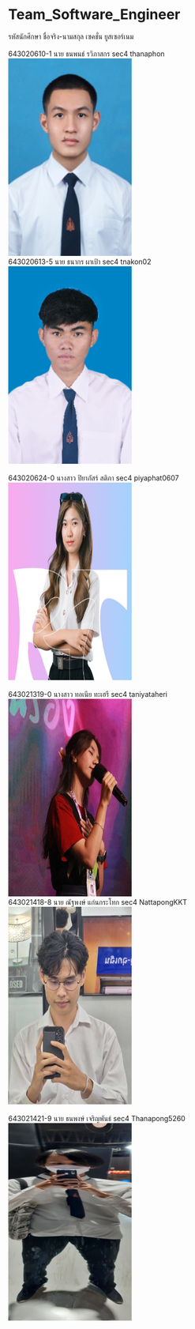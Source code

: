 # Team_Software_Engineer
รหัสนักศึกษา   ชื่อจริง-นามสกุล            เซคชั่น         ยูสเซอร์เนม  
<br>
643020610-1	นาย ธนพนธ์ รวิภาสกร          sec4        thanaphon  
<img src="https://github.com/NattapongKKT/Team_Software_Engineer/blob/main/media/thanaphon.png" width="250" height="400">
<br>
643020613-5	นาย ธนากร ผาเป้า             sec4        tnakon02  
<picture>
  <img src="https://github.com/NattapongKKT/Team_Software_Engineer/blob/main/media/thanakon.png" width="250" height="400">
</picture>  
<br>
643020624-0	นางสาว ปิยาภัสร์ สติภา      sec4          piyaphat0607  
<picture>
  <img src="https://github.com/NattapongKKT/Team_Software_Engineer/blob/main/media/351321322_137171586032025_8825375693252121042_n%20(1).jpg" width="250" height="400">
</picture>  
<br>
643021319-0	นางสาว ทอเนีย ทะเฮรี      sec4          taniyataheri
<picture>
  <img src="https://github.com/NattapongKKT/Team_Software_Engineer/blob/main/media/%E0%B9%80%E0%B8%97%E0%B8%B5%E0%B8%A2.jpg" width="250" height="400">
</picture>
<br>
643021418-8	นาย ณัฐพงษ์ แก่นกระโทก     sec4    NattapongKKT  
<picture>
  <img src="https://github.com/NattapongKKT/Team_Software_Engineer/blob/main/media/Nattapong(Aomsin).jpg" width="250" height="400">
</picture>  
<br>
643021421-9	นาย ธนพงษ์ เจริญพันธ์  			sec4		Thanapong5260  
<picture>
  <img src="https://github.com/NattapongKKT/Team_Software_Engineer/blob/main/media/20231125_151024.jpg" width="250" height="400">
</picture>  